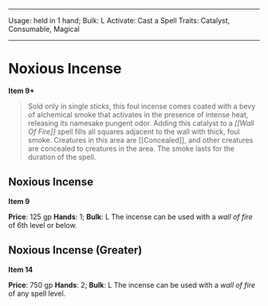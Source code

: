 
---
Usage: held in 1 hand;
Bulk: L
Activate: Cast a Spell
Traits: Catalyst, Consumable, Magical

---

# Noxious Incense

**Item 9+**

> Sold only in single sticks, this foul incense comes coated with a bevy of alchemical smoke that activates in the presence of intense heat, releasing its namesake pungent odor. Adding this catalyst to a *[[Wall Of Fire]]* spell fills all squares adjacent to the wall with thick, foul smoke. Creatures in this area are [[Concealed]], and other creatures are concealed to creatures in the area. The smoke lasts for the duration of the spell.

## Noxious Incense

**Item 9**

**Price**: 125 gp
**Hands**: 1;
**Bulk**: L
The incense can be used with a *wall of fire* of 6th level or below.

## Noxious Incense (Greater)

**Item 14**

**Price**: 750 gp
**Hands**: 2;
**Bulk**: L
The incense can be used with a *wall of fire* of any spell level.
